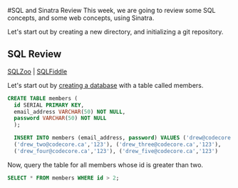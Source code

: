 #SQL and Sinatra Review
This week, we are going to review some SQL concepts, and some web concepts,
using Sinatra.

Let's start out by creating a new directory, and initializing a git repository.

## SQL Review
[SQLZoo](www.sqlzoo.net) | [SQLFiddle](www.sqlfiddle.com)

Let's start out by [creating a database](http://www.postgresql.org/docs/9.3/static/app-createdb.html)
with a table called members.
```sql
CREATE TABLE members (
  id SERIAL PRIMARY KEY,
  email_address VARCHAR(50) NOT NULL,
  password VARCHAR(50) NOT NULL
  );

  INSERT INTO members (email_address, password) VALUES ('drew@codecore.ca','123'),
  ('drew_two@codecore.ca','123'), ('drew_three@codecore.ca','123'),
  ('drew_four@codecore.ca','123'), ('drew_five@codecore.ca','123')
```
Now, query the table for all members whose id is greater than two.
```sql
SELECT * FROM members WHERE id > 2;
```
